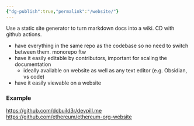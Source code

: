 ```yaml
---
{"dg-publish":true,"permalink":"/website/"}
---
```


Use a static site generator to turn markdown docs into a wiki. CD with github actions.

- have everything in the same repo as the codebase so no need to switch between them. monorepo ftw
- have it easily editable by contributors, important for scaling the documentation
	- ideally available on website as well as any text editor (e.g. Obsidian, vs code)
- have it easily viewable on a website

### Example
https://github.com/dcbuild3r/devpill.me
https://github.com/ethereum/ethereum-org-website